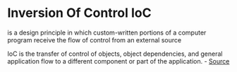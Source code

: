 # Inversion Of Control IoC
is a design principle in which custom-written portions of a computer program receive the flow of control from an external source

IoC is the transfer of control of objects, object dependencies, and general application flow to a different component or part of the application. - [Source](https://www.jetbrains.com/guide/go/tutorials/dependency_injection_part_one/introduction/) 